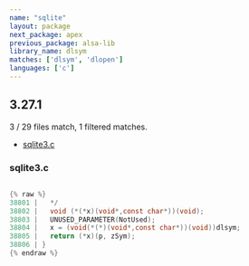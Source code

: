 ```yaml
---
name: "sqlite"
layout: package
next_package: apex
previous_package: alsa-lib
library_name: dlsym
matches: ['dlsym', 'dlopen']
languages: ['c']
---
```

## 3.27.1
3 / 29 files match, 1 filtered matches.

 - [sqlite3.c](#sqlite3c)

### sqlite3.c

```c

{% raw %}
38801 |   */
38802 |   void (*(*x)(void*,const char*))(void);
38803 |   UNUSED_PARAMETER(NotUsed);
38804 |   x = (void(*(*)(void*,const char*))(void))dlsym;
38805 |   return (*x)(p, zSym);
38806 | }
{% endraw %}

```